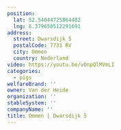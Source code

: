 ```yaml
---
position:
  lat: 52.54044725864482
  lng: 6.379650512291691
address:
  street: Dwarsdijk 5
  postalCode: 7731 RV
  city: Ommen
  country: Nederland
video: https://youtu.be/vOnpQlMVmLI
categories:
  - pigs
welfareBrand: ''
owner: Van der Heide
organization: ''
stableSystem: ''
companyName: ''
title: Ommen | Dwarsdijk 5
---
```

